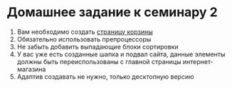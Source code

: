 # Домашнее задание к семинару 2

1. Вам необходимо создать [страницу корзины](https://www.figma.com/file/TQaPa1gzsX6Qb4Gqj4fve7/Shop-(Copy)?node-id=52%3A0&t=IEptoEJXyB6cOyek-0)
2. Обязательно использовать препроцессоры
3. Не забыть добавить выпадающие блоки сортировки
4. У вас уже есть созданные шапка и подвал сайта, данные элементы должны быть переиспользованы с главной страницы интернет-магазина
5. Адаптив создавать не нужно, только десктопную версию

